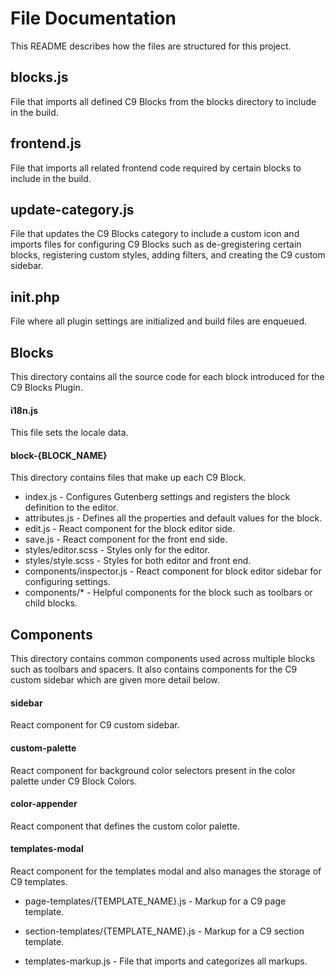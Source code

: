 # File Documentation
This README describes how the files are structured for this project.

## blocks.js
File that imports all defined C9 Blocks from the blocks directory to include in the build.

## frontend.js
File that imports all related frontend code required by certain blocks to include in the build.

## update-category.js

File that updates the C9 Blocks category to include a custom icon and imports files for configuring C9 Blocks such as de-gregistering certain blocks, registering custom styles, adding filters, and creating the C9 custom sidebar.

## init.php

File where all plugin settings are initialized and build files are enqueued.

## Blocks
This directory contains all the source code for each block introduced for the C9 Blocks Plugin.

#### i18n.js
This file sets the locale data.

#### block-{BLOCK_NAME}
This directory contains files that make up each C9 Block.

- index.js - Configures Gutenberg settings and registers the block definition to the editor.
- attributes.js - Defines all the properties and default values for the block.
- edit.js - React component for the block editor side.
- save.js - React component for the front end side.
- styles/editor.scss - Styles only for the editor.
- styles/style.scss - Styles for both editor and front end.
- components/inspector.js - React component for block editor sidebar for configuring settings.
- components/* - Helpful components for the block such as toolbars or child blocks.

## Components
This directory contains common components used across multiple blocks such as toolbars and spacers. It also contains components for the C9 custom sidebar which are given more detail below.

#### sidebar
React component for C9 custom sidebar.

#### custom-palette
React component for background color selectors present in the color palette under C9 Block Colors.

#### color-appender
React component that defines the custom color palette.

#### templates-modal
React component for the templates modal and also manages the storage of C9 templates.

- page-templates/{TEMPLATE_NAME}.js - Markup for a C9 page template.

- section-templates/{TEMPLATE_NAME}.js - Markup for a C9 section template.

- templates-markup.js - File that imports and categorizes all markups.